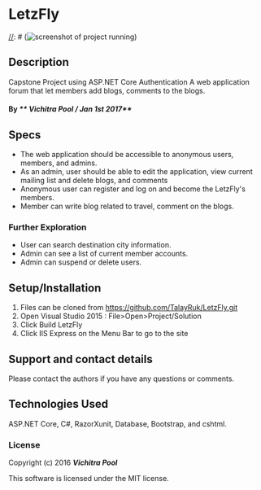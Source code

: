 # LetzFly
[//]: # (![screenshot of project running](filename.jpg))

## Description
Capstone Project using ASP.NET Core Authentication
A web application forum that let members add blogs, comments to the blogs.

#### By _** Vichitra Pool / Jan 1st 2017**_



## Specs
 * The web application should be accessible to anonymous users, members, and admins. 
 * As an admin, user should be able to edit the application, view current mailing list and delete blogs, and comments
 * Anonymous user can register and log on and become the LetzFly's members. 
 * Member can write blog related to travel, comment on the blogs. 
 
### Further Exploration
 * User can search destination city information. 
 * Admin can see a list of current member accounts. 
 * Admin can suspend or delete users.





[//]: # (### 5. Testing)
[//]: # (- You'll need to meet two testing requirements before handing the site off to the marketing team.)
[//]: # (1. Tests are present that verify that each route is successfully returning a view.)
[//]: # (2. At least one test to verify that users email addresses are being successfully added to the mailing list.)
  


## Setup/Installation
1. Files can be cloned from https://github.com/TalayRuk/LetzFly.git 
2. Open Visual Studio 2015 : File>Open>Project/Solution
3. Click Build LetzFly 
4. Click IIS Express on the Menu Bar to go to the site


## Support and contact details

Please contact the authors if you have any questions or comments.

## Technologies Used

ASP.NET Core, C#, RazorXunit, Database, Bootstrap, and cshtml.

### License

Copyright (c) 2016 **_Vichitra Pool_**

This software is licensed under the MIT license.